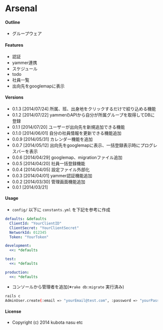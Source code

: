 Arsenal
===

#### Outline

- グループウェア

#### Features

- 認証
- yammer連携
- スケジュール
- todo
- 社員一覧
- 出向先をgooglemapに表示

#### Versions

- 0.1.3 [2014/07/24] 所属、班、出身地をクリックするだけで絞り込める機能
- 0.1.2 [2014/07/22] yammerのAPIから自分が所属グループを取得してDBに登録
- 0.1.1 [2014/07/20] ユーザーが出向先を新規追加できる機能
- 0.1.0 [2014/06/01] 自分の社員情報を更新できる機能追加
- 0.0.9 [2014/05/31] カレンダー機能を追加
- 0.0.7 [2014/05/12] 出向先をgooglemapに表示、一括登録表示時にプログレスバーを表示
- 0.0.6 [2014/04/29] googlemap、migrationファイル追加
- 0.0.5 [2014/04/20] 社員一括登録機能
- 0.0.4 [2014/04/05] 設定ファイル外部化
- 0.0.3 [2014/04/01] yammer認証機能追加
- 0.0.2 [2014/03/30] 管理画面機能追加
- 0.0.1 [2014/03/21]

#### Usage
- `config/` 以下に `constants.yml` を下記を参考に作成
```yml
defaults: &defaults
  ClientId: "YourClientID"
  ClientSecret: "YourClientSecret"
  NetworkId: 012345
  Token: "YourToken"

development:
  <<: *defaults

test:
  <<: *defaults

production:
  <<: *defaults
```

- コンソールから管理者を追加(※`rake db:migrate` 実行済み)
```sh
rails c
AdminUser.create(:email => "yourEmail@test.com", :password => "yourPassword", :password_confirmation => "yourPassword")
```

#### License

- Copyright (c) 2014 kubota nasu etc


